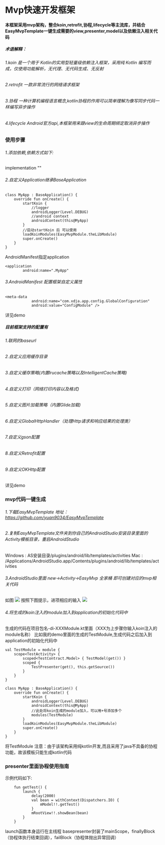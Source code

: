 # Mvp快速开发框架
#### 本框架采用mvp架构，整合koin,retrofit,协程,lifecycle等主流库，并结合EasyMvpTemplate一键生成需要的view,presenter,model以及依赖注入相关代码
##### 术语解释：
###### 1.koin 是一个用于 Kotlin的实用型轻量级依赖注入框架，采用纯 Kotlin 编写而成，仅使用功能解析，无代理、无代码生成、无反射
###### 2.retrofit 一款非常流行的网络请求框架
###### 3.协程 一种计算机编程语言概念,kotlin协程的作用可以简单理解为像写同步代码一样编写异步操作
###### 4.lifecycle Android官方api,本框架用来跟view的生命周期绑定取消异步操作

### 使用步骤
###### 1.添加依赖,依赖方式如下:
implementation ""
###### 2.自定义Application继承BaseApplication

```
class MyApp : BaseApplication() {
    override fun onCreate() {
        startKoin {
            //logger
            androidLogger(Level.DEBUG)
            //android context
            androidContext(this@MyApp)
        }
        //启动startKoin 后 可以使用
        loadKoinModules(EasyMvpModule.theLibModule)
        super.onCreate()
    }
}
```
AndroidManifest指定application

```
<application
        android:name=".MyApp"
```

###### 3.AndroidManifest 配置框架自定义属性

```
<meta-data
            android:name="com.xdja.app.config.GlobalConfiguration"
            android:value="ConfigModule" />
```
详见demo
##### 目前框架支持的配置有
###### 1.联网的baseurl
###### 2.自定义应用缓存目录
###### 3.自定义缓存策略(内置lrucache策略以及IntelligentCache策略)
###### 4.自定义打印（网络打印内容以及格式)
###### 5.自定义图片加载策略（内置Glide加载)
###### 6.自定义GlobalHttpHandler（处理Http请求和响应结果的处理类）
###### 7.自定义gson配置
###### 8.自定义Retrofit配置
###### 9.自定义OKHttp配置
详见demo

### mvp代码一键生成
###### 1.下载EasyMvpTemplate 地址： https://github.com/yuan9034/EasyMvpTemplate
###### 2.复制EasyMvpTemplate文件夹到你自己的AndroidStudio安装目录里面的Activity模板目录，重启AndroidStudio
Windows : AS安装目录/plugins/android/lib/templates/activities
Mac : /Applications/AndroidStudio.app/Contents/plugins/android/lib/templates/activities
###### 3.AndroidStudio里面 new->Activity->EasyMvp 全家桶 即可创建对应的mvp相关代码
如图
![]( http://xdjacdn.flyou.ren/yuanwanli/2020/07/18/1595039358(1).png )
按照下图提示，进项相应的输入
![]( http://xdjacdn.flyou.ren/yuanwanli/2020/07/18/1595039860(1).png )
###### 4.将生成的koin注入的module加入到application的初始化代码中
生成的代码在项目包名-di-XXXModule.kt里面（XXX为上步骤你输入koin注入的module名称）
比如我的demo里面的生成的TestModule,生成代码之后加入到application的初始化代码中

```
val TestModule = module {
    scope<TestActivity> {
        scoped<TestContract.Model> { TestModel(get()) }
        scoped {
            TestPresenter(get(), this.getSource())
        }
    }
}
```

```
class MyApp : BaseApplication() {
    override fun onCreate() {
        startKoin {
            androidLogger(Level.DEBUG)
            androidContext(this@MyApp)
            //此处将koin生成的module加入，可以用+号添加多个
            modules(TestModule)
        }
        loadKoinModules(EasyMvpModule.theLibModule)
        super.onCreate()
    }
}
```

将TestModule
注意：由于该架构采用纯kotlin开发,而且采用了java不具备的协程功能，故该模板只能生成kotlin代码

### presenter里面协程使用指南
示例代码如下:

```
    fun getTest() {
        launch {
            delay(2000)
            val bean = withContext(Dispatchers.IO) {
                mModel!!.getTest()
            }
            mRootView!!.showBean(bean)
        }
    }
```
launch函数本身运行在主线程
basepresenter封装了mainScope，finallyBlock（协程体执行结束回调），failBlock（协程体抛出异常回调）
